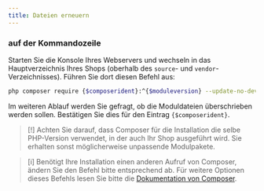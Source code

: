 ```yaml
---
title: Dateien erneuern
---
```


### **auf der Kommandozeile**

Starten Sie die Konsole Ihres Webservers und wechseln in das Hauptverzeichnis Ihres 
Shops (oberhalb des `source`- und `vendor`-Verzeichnisses). Führen Sie dort diesen Befehl aus:

```bash
php composer require {$composerident}:^{$moduleversion} --update-no-dev
```

Im weiteren Ablauf werden Sie gefragt, ob die Moduldateien überschrieben werden sollen. Bestätigen Sie dies für den Eintrag `{$composerident}`.

> [!] Achten Sie darauf, dass Composer für die Installation die selbe PHP-Version verwendet, in der auch Ihr Shop ausgeführt wird. Sie erhalten sonst möglicherweise unpassende Modulpakete.

> [i] Benötigt Ihre Installation einen anderen Aufruf von Composer, ändern Sie den Befehl bitte entsprechend ab. Für weitere Optionen dieses Befehls lesen Sie bitte die [Dokumentation von Composer](https://getcomposer.org/doc/03-cli.md#require).
